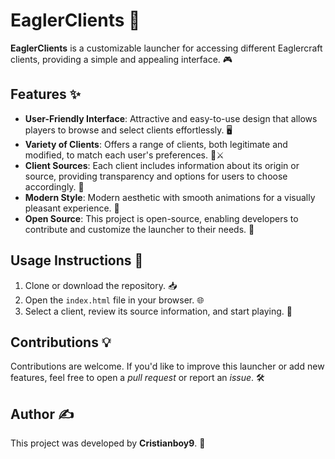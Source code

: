 # EaglerClients 🚀

**EaglerClients** is a customizable launcher for accessing different Eaglercraft clients, providing a simple and appealing interface. 🎮

## Features ✨

- **User-Friendly Interface**: Attractive and easy-to-use design that allows players to browse and select clients effortlessly. 🖥️
- **Variety of Clients**: Offers a range of clients, both legitimate and modified, to match each user's preferences. 🔐⚔️
- **Client Sources**: Each client includes information about its origin or source, providing transparency and options for users to choose accordingly. 📜
- **Modern Style**: Modern aesthetic with smooth animations for a visually pleasant experience. 🌟
- **Open Source**: This project is open-source, enabling developers to contribute and customize the launcher to their needs. 🤝

## Usage Instructions 📜

1. Clone or download the repository. 📥
2. Open the `index.html` file in your browser. 🌐
3. Select a client, review its source information, and start playing. 🎉

## Contributions 💡

Contributions are welcome. If you'd like to improve this launcher or add new features, feel free to open a *pull request* or report an *issue*. 🛠️

## Author ✍️

This project was developed by **Cristianboy9**. 🥳
